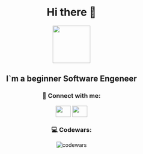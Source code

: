 
<div id="header" align="center">
  <h1>
    Hi there 👋
  </h1> 
  <img src="https://i.giphy.com/media/Ll22OhMLAlVDb8UQWe/giphy.webp" width="100"/>
  <div id="badges">
    
## I`m  a beginner Software Engeneer
    
### 🤝 Connect with me:

  <div id="badges">
  <a href="https://instagram.com/zhenyagamidova" target="blank"><img align="center" src="https://raw.githubusercontent.com/rahuldkjain/github-profile-readme-generator/master/src/images/icons/Social/instagram.svg"  height="30" width="40"/></a>
  <a href="https://t.me/EvgeniiaGamidova" target="blank"><img align="center" src="https://upload.wikimedia.org/wikipedia/commons/8/83/Telegram_2019_Logo.svg"
 height="30" width="40"></a>
   </div>
  
### 💻 Codewars:
![codewars](https://www.codewars.com/users/EvgeniiaGamidova/badges/large)
